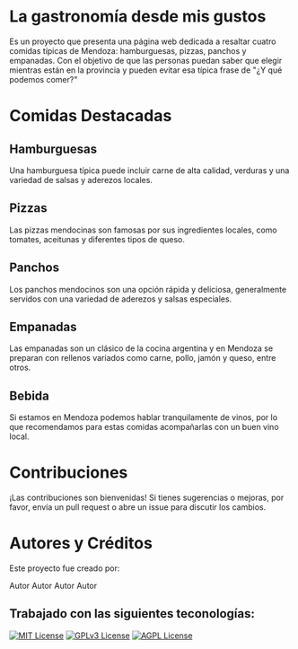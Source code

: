 # La gastronomía desde mis gustos
Es un proyecto que presenta una página web dedicada a resaltar cuatro comidas típicas de Mendoza: hamburguesas, pizzas, panchos y empanadas. Con el objetivo de que las personas puedan saber que elegir mientras están en la provincia y pueden evitar esa típica frase de "¿Y qué podemos comer?"

# Comidas Destacadas
## Hamburguesas
Una hamburguesa típica puede incluir carne de alta calidad, verduras y una variedad de salsas y aderezos locales.

## Pizzas
Las pizzas mendocinas son famosas por sus ingredientes locales, como tomates, aceitunas y diferentes tipos de queso.

## Panchos
Los panchos mendocinos son una opción rápida y deliciosa, generalmente servidos con una variedad de aderezos y salsas especiales.

## Empanadas
Las empanadas son un clásico de la cocina argentina y en Mendoza se preparan con rellenos variados como carne, pollo, jamón y queso, entre otros.

## Bebida
Si estamos en Mendoza podemos hablar tranquilamente de vinos, por lo que recomendamos para estas comidas acompañarlas con un buen vino local.

# Contribuciones
¡Las contribuciones son bienvenidas! Si tienes sugerencias o mejoras, por favor, envía un pull request o abre un issue para discutir los cambios.

# Autores y Créditos
Este proyecto fue creado por:

Autor
Autor
Autor
Autor
## Trabajado con las siguientes teconologías:

[![MIT License](https://img.shields.io/badge/HTML5-E34F26?style=for-the-badge&logo=html5&logoColor=white)](https://choosealicense.com/licenses/mit/)
[![GPLv3 License](https://img.shields.io/badge/CSS-239120?&style=for-the-badge&logo=css3&logoColor=white)](https://opensource.org/licenses/)
[![AGPL License](https://img.shields.io/badge/JavaScript-F7DF1E?style=for-the-badge&logo=javascript&logoColor=black)](http://www.gnu.org/licenses/agpl-3.0)